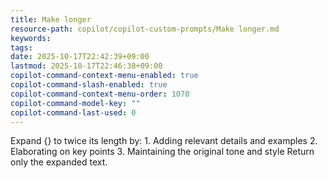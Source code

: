 ```yaml
---
title: Make longer
resource-path: copilot/copilot-custom-prompts/Make longer.md
keywords:
tags:
date: 2025-10-17T22:42:39+09:00
lastmod: 2025-10-17T22:46:38+09:00
copilot-command-context-menu-enabled: true
copilot-command-slash-enabled: true
copilot-command-context-menu-order: 1070
copilot-command-model-key: ""
copilot-command-last-used: 0
---
```

Expand {} to twice its length by:
    1. Adding relevant details and examples
    2. Elaborating on key points
    3. Maintaining the original tone and style
    Return only the expanded text.
